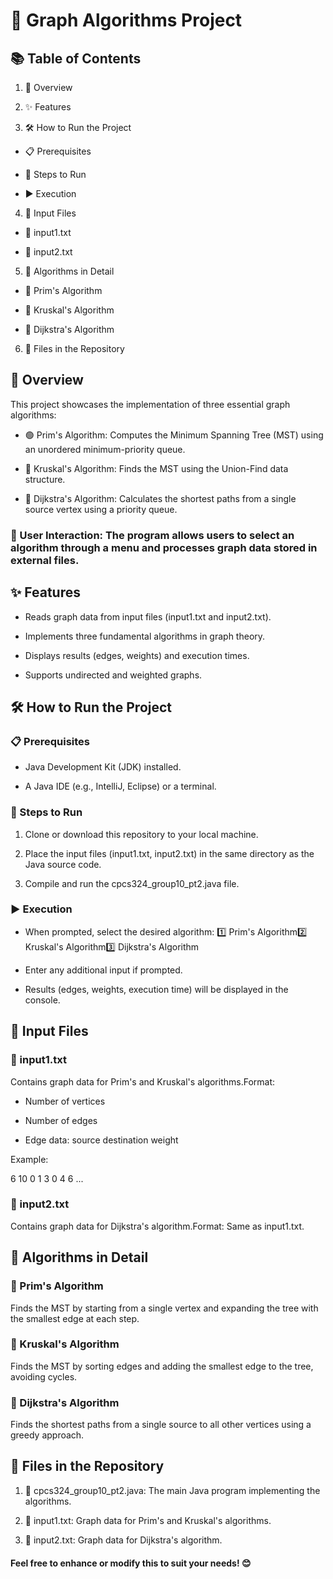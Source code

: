 # 🚀 Graph Algorithms Project

## 📚 Table of Contents

1. 📜 Overview

2. ✨ Features

3. 🛠️ How to Run the Project

- 📋 Prerequisites

- 📖 Steps to Run

- ▶️ Execution

4. 📁 Input Files

- 📄 input1.txt

- 📄 input2.txt

5. 📘 Algorithms in Detail

- 🔹 Prim's Algorithm

- 🔸 Kruskal's Algorithm

- 🔹 Dijkstra's Algorithm

6. 📂 Files in the Repository

## 📜 Overview

This project showcases the implementation of three essential graph algorithms:

- 🟢 Prim's Algorithm: Computes the Minimum Spanning Tree (MST) using an unordered minimum-priority queue.

- 🔵 Kruskal's Algorithm: Finds the MST using the Union-Find data structure.

- 🔴 Dijkstra's Algorithm: Calculates the shortest paths from a single source vertex using a priority queue.

### 📌 User Interaction: The program allows users to select an algorithm through a menu and processes graph data stored in external files.

## ✨ Features

-  Reads graph data from input files (input1.txt and input2.txt).

-  Implements three fundamental algorithms in graph theory.

-  Displays results (edges, weights) and execution times.

-  Supports undirected and weighted graphs.

## 🛠️ How to Run the Project

### 📋 Prerequisites

-  Java Development Kit (JDK) installed.

-  A Java IDE (e.g., IntelliJ, Eclipse) or a terminal.

### 📖 Steps to Run

 1. Clone or download this repository to your local machine.

 2. Place the input files (input1.txt, input2.txt) in the same directory as the Java source code.

 3. Compile and run the cpcs324_group10_pt2.java file.

### ▶️ Execution

-  When prompted, select the desired algorithm:
1️⃣ Prim's Algorithm2️⃣ Kruskal's Algorithm3️⃣ Dijkstra's Algorithm

- Enter any additional input if prompted.

- Results (edges, weights, execution time) will be displayed in the console.

## 📁 Input Files

### 📄 input1.txt

Contains graph data for Prim's and Kruskal's algorithms.Format:

- Number of vertices

- Number of edges

- Edge data: source destination weight

Example:

6
10
0 1 3
0 4 6
...

### 📄 input2.txt

Contains graph data for Dijkstra's algorithm.Format: Same as input1.txt.

## 📘 Algorithms in Detail

### 🔹 Prim's Algorithm

Finds the MST by starting from a single vertex and expanding the tree with the smallest edge at each step.

### 🔸 Kruskal's Algorithm

Finds the MST by sorting edges and adding the smallest edge to the tree, avoiding cycles.

### 🔹 Dijkstra's Algorithm

Finds the shortest paths from a single source to all other vertices using a greedy approach.

## 📂 Files in the Repository

1. 📝 cpcs324_group10_pt2.java: The main Java program implementing the algorithms.

2. 📄 input1.txt: Graph data for Prim's and Kruskal's algorithms.

3. 📄 input2.txt: Graph data for Dijkstra's algorithm.


#### Feel free to enhance or modify this to suit your needs! 😊


